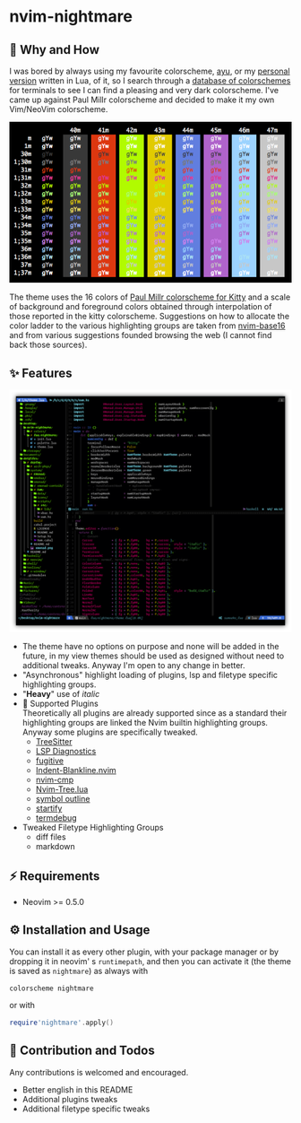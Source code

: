 # nvim-nightmare

## 🐺 Why and How

I was bored by always using my favourite colorscheme, [ayu](https://github.com/ayu-theme/ayu-vim), or my [personal version](https://github.com/CantoroMC/ayu-nvim)  written in Lua, of it, so I search through a [database of colorschemes](https://github.com/mbadolato/iTerm2-Color-Schemes) for terminals to see I can find a pleasing and very dark colorscheme.
I've came up against Paul Millr colorscheme and decided to make it my own Vim/NeoVim colorscheme.

![Vim/NeoVim colorscheme](https://raw.githubusercontent.com/mbadolato/iTerm2-Color-Schemes/master/screenshots/paul_millr.png)

The theme uses the 16 colors of [Paul Millr colorscheme for Kitty](https://github.com/mbadolato/iTerm2-Color-Schemes/blob/master/kitty/PaulMillr.conf) and a scale of background and foreground colors obtained through interpolation of those reported in the kitty colorscheme.
Suggestions on how to allocate the color ladder to the various highlighting groups are taken from [nvim-base16](https://github.com/RRethy/nvim-base16) and from various suggestions founded browsing the web (I cannot find back those sources).

## ✨ Features

![Nightmare](./Nightmare.png)
- The theme have no options on purpose and none will be added in the future, in my view themes should be used as designed without need to additional tweaks. Anyway I'm open to any change in better.
- "Asynchronous" highlight loading of plugins, lsp and filetype specific highlighting groups.
- "__Heavy__" use of _italic_
- 🔌 Supported Plugins<br>
Theoretically all plugins are already supported since as a standard their highlighting groups are linked the Nvim builtin highlighting groups. Anyway some plugins are specifically tweaked.
  + [TreeSitter](https://github.com/nvim-treesitter/nvim-treesitter)
  + [LSP Diagnostics](https://neovim.io/doc/user/lsp.html)
  + [fugitive](https://github.com/tpope/vim-fugitive)
  + [Indent-Blankline.nvim](https://github.com/lukas-reineke/indent-blankline.nvim)
  + [nvim-cmp](https://github.com/hrsh7th/nvim-cmp)
  + [Nvim-Tree.lua](https://github.com/kyazdani42/nvim-tree.lua)
  + [symbol outline](https://github.com/simrat39/symbols-outline.nvim)
  + [startify](https://github.com/mhinz/vim-startify)
  + [termdebug](https://github.com/neovim/neovim/blob/master/runtime/pack/dist/opt/termdebug/plugin/termdebug.vim)
- Tweaked Filetype Highlighting Groups
  + diff files
  + markdown

## ⚡️ Requirements

+ Neovim >= 0.5.0

## ⚙️ Installation and Usage

You can install it as every other plugin, with your package manager or by dropping it in neovim' s `runtimepath`, and then you can activate it (the theme is saved as `nightmare`) as always with
```vim
colorscheme nightmare
```
or with
```lua
require'nightmare'.apply()
```

## 🤝 Contribution and Todos
Any contributions is welcomed and encouraged.
- Better english in this README
- Additional plugins tweaks
- Additional filetype specific tweaks
